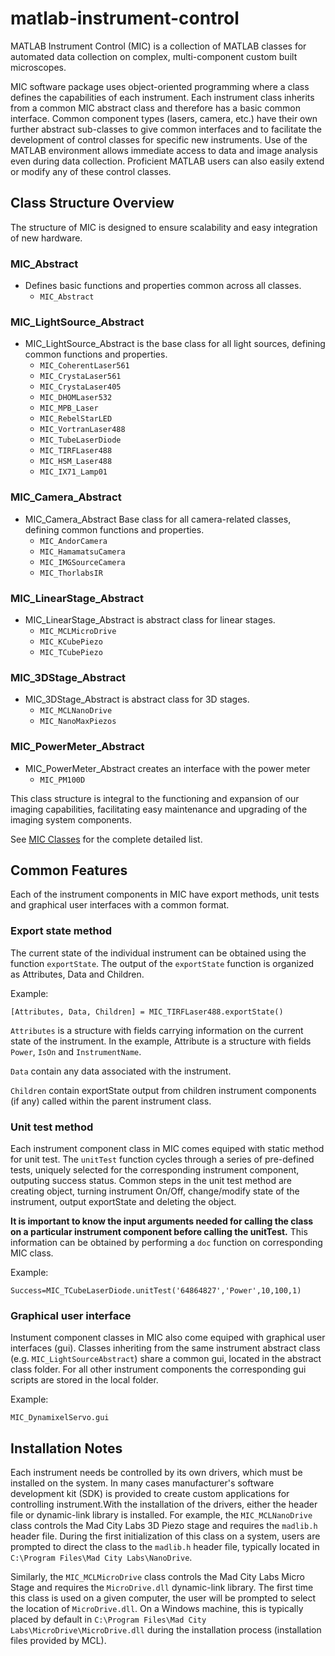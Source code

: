 # matlab-instrument-control
MATLAB Instrument Control (MIC) is a collection of MATLAB classes for automated data collection on complex, multi-component custom built microscopes.

MIC software package uses object-oriented programming where a class defines the capabilities of each instrument. Each instrument class inherits from a common MIC abstract class and therefore has a basic common interface. Common component types (lasers, camera, etc.) have their own further abstract sub-classes to give common interfaces and to facilitate the development of control classes for specific new instruments. Use of the MATLAB environment allows immediate access to data and image analysis even during data collection.  Proficient MATLAB users can also easily extend or modify any of these control classes. 

<!-- ## Class Structure of MIC -->
<!-- <p align="center"><img src="ClassStructure.png" width="80%" height="80%"></p> -->

## Class Structure Overview

 The structure of MIC is designed to ensure scalability and easy integration of new hardware.

### MIC_Abstract
- Defines basic functions and properties common across all classes.
  - `MIC_Abstract`

### MIC_LightSource_Abstract
- MIC_LightSource_Abstract is the base class for all light sources, defining common functions and properties.
  - `MIC_CoherentLaser561`
  - `MIC_CrystaLaser561`
  - `MIC_CrystaLaser405`
  - `MIC_DHOMLaser532`
  - `MIC_MPB_Laser`
  - `MIC_RebelStarLED`
  - `MIC_VortranLaser488`
  - `MIC_TubeLaserDiode`
  - `MIC_TIRFLaser488`
  - `MIC_HSM_Laser488`
  - `MIC_IX71_Lamp01`

### MIC_Camera_Abstract
- MIC_Camera_Abstract Base class for all camera-related classes, defining common functions and properties.
  - `MIC_AndorCamera`
  - `MIC_HamamatsuCamera`
  - `MIC_IMGSourceCamera`
  - `MIC_ThorlabsIR`

### MIC_LinearStage_Abstract
- MIC_LinearStage_Abstract is abstract class for linear stages.
  - `MIC_MCLMicroDrive`
  - `MIC_KCubePiezo`
  - `MIC_TCubePiezo`

### MIC_3DStage_Abstract
- MIC_3DStage_Abstract is abstract class for 3D stages.
  - `MIC_MCLNanoDrive`
  - `MIC_NanoMaxPiezos`
  
### MIC_PowerMeter_Abstract
- MIC_PowerMeter_Abstract creates an interface with the power meter
  - `MIC_PM100D`

This class structure is integral to the functioning and expansion of our imaging capabilities, facilitating easy maintenance and upgrading of the imaging system components.


See [MIC Classes](doc/MICclasses.md) for the complete detailed list.

## Common Features
Each of the instrument components in MIC have export methods, unit tests and graphical user interfaces with a common format.

### Export state method
The current state of the individual instrument can be obtained using the function `exportState`. The output of the `exportState` function is organized as Attributes, Data and Children.  

Example: 
```
[Attributes, Data, Children] = MIC_TIRFLaser488.exportState()
```
`Attributes` is a structure with fields carrying information on the current state of the instrument. In the example, Attribute is a structure with fields `Power`, `IsOn` and `InstrumentName`. 

`Data` contain any data associated with the instrument.

`Children` contain exportState output from children instrument components (if any) called within the parent instrument class. 


### Unit test method
Each instrument component class in MIC comes equiped with static method for unit test. The `unitTest` function cycles through a series of pre-defined tests, uniquely selected for the corresponding instrument component, outputing success status. Common steps in the unit test method are creating object, turning instrument On/Off, change/modify state of the instrument, output exportState and deleting the object.  

**It is important to know the input arguments needed for calling the class on a particular instrument component before calling the unitTest.** This information can be obtained by performing a `doc` function on corresponding MIC class.

Example: 
```
Success=MIC_TCubeLaserDiode.unitTest('64864827','Power',10,100,1)
```

### Graphical user interface
Instument component classes in MIC also come equiped with graphical user interfaces (gui). Classes inheriting from the same instrument abstract class (e.g. `MIC_LightSourceAbstract`) share a common gui, located in the abstract class folder. For all other instrument components the corresponding gui scripts are stored in the local folder.

Example: 
```
MIC_DynamixelServo.gui
```

## Installation Notes
Each instrument needs be controlled by its own drivers, which must be installed on the system. In many cases manufacturer's software development kit (SDK) is provided to create custom applications for controlling instrument.With the installation of the drivers, either the header file or dynamic-link library is installed. For example, the `MIC_MCLNanoDrive` class controls the Mad City Labs 3D Piezo stage and requires the `madlib.h` header file. During the first initialization of this class on a system, users are prompted to direct the class to the `madlib.h` header file, typically located in `C:\Program Files\Mad City Labs\NanoDrive`. 

Similarly, the `MIC_MCLMicroDrive` class controls the Mad City Labs Micro Stage and requires the `MicroDrive.dll` dynamic-link library. The first time this class is used on a given computer, the user will be prompted to select the location of `MicroDrive.dll`. On a Windows machine, this is typically placed by default in `C:\Program Files\Mad City Labs\MicroDrive\MicroDrive.dll` during the installation process (installation files provided by MCL).